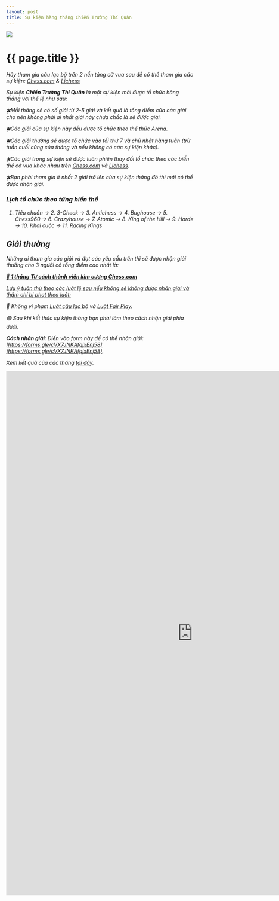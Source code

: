 ```yaml
---
layout: post
title: Sự kiện hàng tháng Chiến Trường Thí Quân
---
```


<img src="https://images.chesscomfiles.com/uploads/v1/article/30931.8c32bcee.668x375o.aebb5cada5c0.png">

{{ page.title }}
================

<i>Hãy tham gia câu lạc bộ trên 2 nền tảng cờ vua sau để có thể tham gia các sự kiện: [Chess.com](https://link.chess.com/club/0CVQh6) & [Lichess](https://lichess.org/team/thi-vua-lay-tot-tungjohn-playing-chess)

Sự kiện <b>Chiến Trường Thí Quân</b> là một sự kiện mới được tổ chức hàng tháng với thể lệ như sau:

🍀Mỗi tháng sẽ có số giải từ 2-5 giải và kết quả là tổng điểm của các giải cho nên không phải ai nhất giải này chưa chắc là sẽ được giải.

🍀Các giải của sự kiện này đều được tổ chức theo thể thức Arena.

🍀Các giải thường sẽ được tổ chức vào tối thứ 7 và chủ nhật hàng tuần (trừ tuần cuối cùng của tháng và nếu không có các sự kiện khác).

🍀Các giải trong sự kiện sẽ được luân phiên thay đổi tổ chức theo các biến thể cờ vua khác nhau trên [Chess.com](https://chess.com/article/view/chess-variants) và [Lichess](https://lichess.org/variant).

🍀Bạn phải tham gia ít nhất 2 giải trở lên của sự kiện tháng đó thì mới có thể được nhận giải.

<h3>Lịch tổ chức theo từng biến thể</h3>

1. Tiêu chuẩn -> 2. 3-Check -> 3. Antichess -> 4. Bughouse -> 5. Chess960 -> 6. Crazyhouse -> 7. Atomic -> 8. King of the Hill -> 9. Horde -> 10. Khai cuộc -> 11. Racing Kings

<h2>Giải thưởng</h2>

Những ai tham gia các giải và đạt các yêu cầu trên thì sẽ được nhận giải thưởng cho 3 người có tổng điểm cao nhất là:

<strong>[💎 1 tháng Tư cách thành viên kim cương Chess.com](https://chess.com/membership)</strong>

<u>Lưu ý tuân thủ theo các luật lệ sau nếu không sẽ không được nhận giải và thậm chí bị phạt theo luật:</u>

🔴 Không vi phạm [Luật câu lạc bộ](https://chess.com/news/luat-club-demo) và [Luật Fair Play](https://chess.com/news/luat-choi-cong-bang-cua-clb-thi-vua-lay-tot).

🟢 Sau khi kết thúc sự kiện tháng bạn phải làm theo cách nhận giải phía dưới.

<b><i> Cách nhận giải</i></b>: Điền vào form này để có thể nhận giải: [https://forms.gle/cVX7JNKAfqjxEnj58](https://forms.gle/cVX7JNKAfqjxEnj58).

Xem kết quả của các tháng <a href="/tournaments/tournaments/cttq">tại đây</a>.

<iframe src="https://docs.google.com/forms/d/e/1FAIpQLScVQFk5zuU1UC6GYHV17jTmDuv4uEkrkgH9Fxdc9C1s9r6_aA/viewform?embedded=true" width="1000" height="1403" frameborder="0" marginheight="0" marginwidth="0">Đang tải…</iframe>

